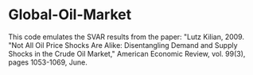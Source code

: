 # Global-Oil-Market
This code emulates the SVAR results from the paper: "Lutz Kilian, 2009. "Not All Oil Price Shocks Are Alike: Disentangling Demand and Supply Shocks in the Crude Oil Market," American Economic Review, vol. 99(3), pages 1053-1069, June.  
